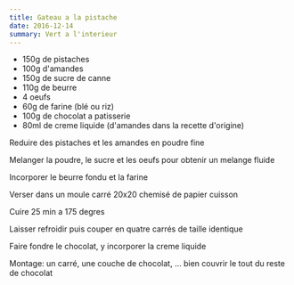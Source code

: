 ```yaml
---
title: Gateau a la pistache
date: 2016-12-14
summary: Vert a l'interieur
---
```


* 150g de pistaches
* 100g d'amandes
* 150g de sucre de canne
* 110g de beurre
* 4 oeufs
* 60g de farine (blé ou riz)
* 100g de chocolat a patisserie
* 80ml de creme liquide (d'amandes dans la recette d'origine)


Reduire des pistaches et les amandes en poudre fine

Melanger la poudre, le sucre et les oeufs pour obtenir un melange fluide

Incorporer le beurre fondu et la farine

Verser dans un moule carré 20x20 chemisé de papier cuisson

Cuire 25 min a 175 degres

Laisser refroidir puis couper en quatre carrés de taille identique

Faire fondre le chocolat, y incorporer la creme liquide

Montage: un carré, une couche de chocolat, ... bien couvrir le tout du reste de chocolat

